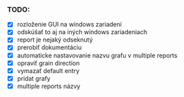 ### TODO:
- [x] rozloženie GUI na windows zariadení
- [x] odskúšať to aj na iných windows zariadeniach
- [x] report je nejaký odseknutý
- [x] prerobiť dokumentáciu
- [x] automaticke nastavovanie nazvu grafu v multiple reports
- [x] opraviť grain direction
- [x] vymazať default entry
- [x] pridat grafy
- [x] multiple reports názvy
